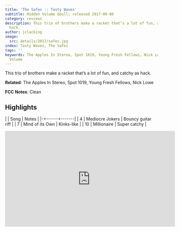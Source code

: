 ```yaml
---
title: 'The Safes :: Tasty Waves'
subtitle: Hidden Volume &bull; released 2017-09-08
category: reviews
description: This trio of brothers make a racket that’s a lot of fun, and catchy as
  hack.
author: jclacking
image:
  src: details/2017/safes.jpg
index: Tasty Waves, The Safes
tags: ''
keywords: The Apples In Stereo, Spot 1019, Young Fresh Fellows, Nick Lowe, Hidden
  Volume
---
```

This trio of brothers make a racket that’s a lot of fun, and catchy as hack.<!--more-->

**Related**: The Apples In Stereo, Spot 1019, Young Fresh Fellows, Nick Lowe

**FCC Notes**: Clean

## Highlights

| | Song | Notes |
|-+------+-------|
| 4 | Mediocre Jokers | Bouncy guitar riff |
| 7 | Mind of its Own | Kinks-like |
| 10 | Millionaire | Super catchy |

<div class="tlo-detail-video"><iframe width="560" height="315" src="https://www.youtube.com/embed/IVz7w1r_aak" frameborder="0" allow="autoplay; encrypted-media" allowfullscreen></iframe></div>

